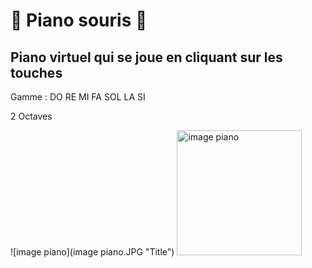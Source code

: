 # :musical_keyboard: Piano souris :musical_keyboard:

## Piano virtuel qui se joue en cliquant sur les touches


Gamme : DO RE MI FA SOL LA SI

2 Octaves

![image piano](image piano.JPG "Title")
<img src="C:/Users/murai/OneDrive/Documents/GitHub/Piano souris/SRC/image piano.JPG" alt="image piano" width="200"/>
